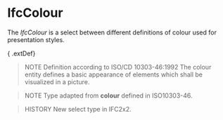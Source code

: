 # IfcColour

The _IfcColour_ is a select between different definitions of colour used for presentation styles.<!-- end of definition -->

{ .extDef}
> NOTE Definition according to ISO/CD 10303-46:1992
> The colour entity defines a basic appearance of elements which shall be visualized in a picture.

> NOTE Type adapted from **colour** defined in ISO10303-46.

> HISTORY New select type in IFC2x2.
